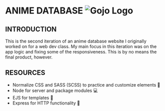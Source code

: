 # ANIME DATABASE ![Gojo Logo](/Anime%20Database%20-24/public/img/assets/logo.svg=100x100)

## INTRODUCTION

This is the second iteration of an anime database website I originally worked on for a web dev class. My main focus in this iteration was on the app logic
and fixing some of the responsiveness. This is by no means the final product, however.

## RESOURCES

- Normalize CSS and SASS (SCSS) to practice and customize elements :art:
- Node for server and package modules :computer:
- EJS for templates :notebook:
- Express for HTTP functionality :traffic_light:
